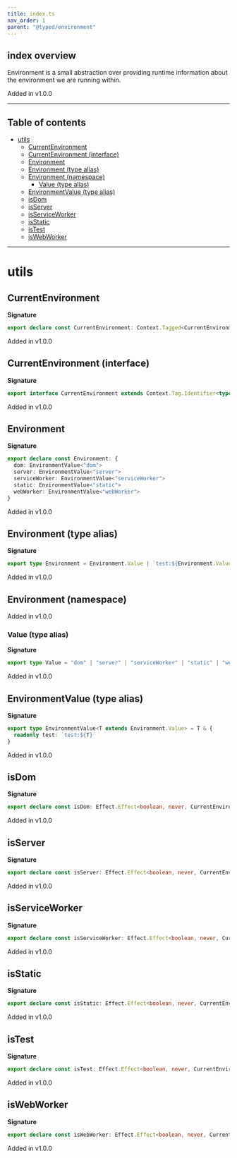 ```yaml
---
title: index.ts
nav_order: 1
parent: "@typed/environment"
---
```


## index overview

Environment is a small abstraction over providing runtime information about the environment we are running within.

Added in v1.0.0

---

<h2 class="text-delta">Table of contents</h2>

- [utils](#utils)
  - [CurrentEnvironment](#currentenvironment)
  - [CurrentEnvironment (interface)](#currentenvironment-interface)
  - [Environment](#environment)
  - [Environment (type alias)](#environment-type-alias)
  - [Environment (namespace)](#environment-namespace)
    - [Value (type alias)](#value-type-alias)
  - [EnvironmentValue (type alias)](#environmentvalue-type-alias)
  - [isDom](#isdom)
  - [isServer](#isserver)
  - [isServiceWorker](#isserviceworker)
  - [isStatic](#isstatic)
  - [isTest](#istest)
  - [isWebWorker](#iswebworker)

---

# utils

## CurrentEnvironment

**Signature**

```ts
export declare const CurrentEnvironment: Context.Tagged<CurrentEnvironment, Environment>
```

Added in v1.0.0

## CurrentEnvironment (interface)

**Signature**

```ts
export interface CurrentEnvironment extends Context.Tag.Identifier<typeof CurrentEnvironment> {}
```

Added in v1.0.0

## Environment

**Signature**

```ts
export declare const Environment: {
  dom: EnvironmentValue<"dom">
  server: EnvironmentValue<"server">
  serviceWorker: EnvironmentValue<"serviceWorker">
  static: EnvironmentValue<"static">
  webWorker: EnvironmentValue<"webWorker">
}
```

Added in v1.0.0

## Environment (type alias)

**Signature**

```ts
export type Environment = Environment.Value | `test:${Environment.Value}`
```

Added in v1.0.0

## Environment (namespace)

Added in v1.0.0

### Value (type alias)

**Signature**

```ts
export type Value = "dom" | "server" | "serviceWorker" | "static" | "webWorker"
```

Added in v1.0.0

## EnvironmentValue (type alias)

**Signature**

```ts
export type EnvironmentValue<T extends Environment.Value> = T & {
  readonly test: `test:${T}`
}
```

Added in v1.0.0

## isDom

**Signature**

```ts
export declare const isDom: Effect.Effect<boolean, never, CurrentEnvironment>
```

Added in v1.0.0

## isServer

**Signature**

```ts
export declare const isServer: Effect.Effect<boolean, never, CurrentEnvironment>
```

Added in v1.0.0

## isServiceWorker

**Signature**

```ts
export declare const isServiceWorker: Effect.Effect<boolean, never, CurrentEnvironment>
```

Added in v1.0.0

## isStatic

**Signature**

```ts
export declare const isStatic: Effect.Effect<boolean, never, CurrentEnvironment>
```

Added in v1.0.0

## isTest

**Signature**

```ts
export declare const isTest: Effect.Effect<boolean, never, CurrentEnvironment>
```

Added in v1.0.0

## isWebWorker

**Signature**

```ts
export declare const isWebWorker: Effect.Effect<boolean, never, CurrentEnvironment>
```

Added in v1.0.0
